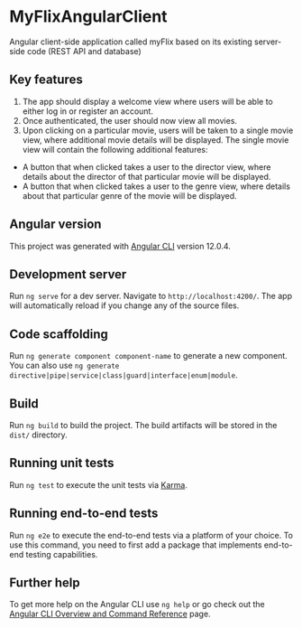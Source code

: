 # MyFlixAngularClient

Angular client-side application called myFlix based on its existing server-side code (REST API and database)

## Key features 

1. The app should display a welcome view where users will be able to either log in or register an account.
2. Once authenticated, the user should now view all movies.
3. Upon clicking on a particular movie, users will be taken to a single movie view, where
additional movie details will be displayed. The single movie view will contain the following additional features:
- A button that when clicked takes a user to the ​director view,​ where details about the director of that particular movie will be displayed.
- A button that when clicked takes a user to the ​genre view,​ where details about that particular genre of the movie will be displayed.

## Angular version

This project was generated with [Angular CLI](https://github.com/angular/angular-cli) version 12.0.4.

## Development server

Run `ng serve` for a dev server. Navigate to `http://localhost:4200/`. The app will automatically reload if you change any of the source files.

## Code scaffolding

Run `ng generate component component-name` to generate a new component. You can also use `ng generate directive|pipe|service|class|guard|interface|enum|module`.

## Build

Run `ng build` to build the project. The build artifacts will be stored in the `dist/` directory.

## Running unit tests

Run `ng test` to execute the unit tests via [Karma](https://karma-runner.github.io).

## Running end-to-end tests

Run `ng e2e` to execute the end-to-end tests via a platform of your choice. To use this command, you need to first add a package that implements end-to-end testing capabilities.

## Further help

To get more help on the Angular CLI use `ng help` or go check out the [Angular CLI Overview and Command Reference](https://angular.io/cli) page.
